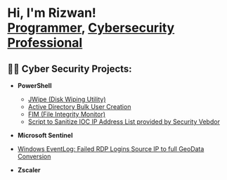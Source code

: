 <h1>Hi, I'm Rizwan! <br/><a href="https://github.com/shaikhr1">Programmer</a>, <a href="https://www.linkedin.com/in/rizwan1325/">Cybersecurity Professional</a> 

<h2>👨‍💻 Cyber Security Projects:</h2>

- <b>PowerShell</b>
    - [JWipe (Disk Wiping Utility)](https://github.com/joshmadakor1/Jwipe.PowerShell)
  - [Active Directory Bulk User Creation](https://github.com/shaikhr1/ADBulkuserCreationPS)
  - [FIM (File Integrity Monitor)](https://github.com/shaikhr1/File-Integrity-Monitor)
  - [Script to Sanitize IOC IP Address List provided by Security Vebdor](https://github.com/shaikhr1/Sanitized-IOC-IP-List-)
    
- <b>Microsoft Sentinel</b>
 - [Windows EventLog: Failed RDP Logins Source IP to full GeoData Conversion](https://github.com/shaikhr1/Failed-RDP-to-IP-Geolocation-Information)
- <b>Zscaler</b>

